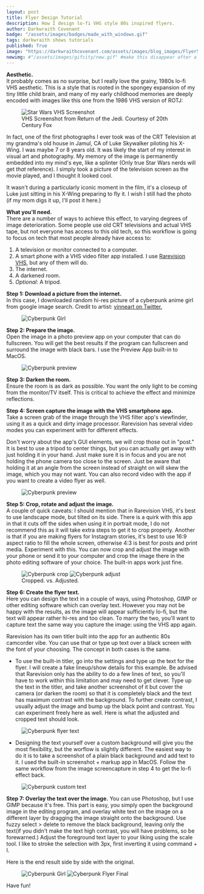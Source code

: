 ```yaml
---
layout: post
title: Flyer Design Tutorial
description: How I design lo-fi VHS style 80s inspired flyers. 
author: Darkwraith Covenant
badge: "/assets/images/badges/made_with_windows.gif"
tags: darkwraith shows tutorials
published: True
image: "https://darkwraithcovenant.com/assets/images/blog_images/Flyer5-15-23.png"
newimg: #"/assets/images/gifcity/new.gif" #make this disappear after a number of days with conditionals  
---
```

**Aesthetic.**  
It probably comes as no surprise, but I really love the grainy, 1980s lo-fi VHS aesthetic. This is a style that is rooted in the spongey expansion of my tiny little child brain, and many of my early childhood memories are deeply encoded with images like this one from the 1986 VHS version of ROTJ:
<figure class="center">
<img src="/assets/images/blog_images/SW.png" class="res" alt="Star Wars VHS Screenshot">
<figcaption class="center">VHS Screenshot from Return of the Jedi. Courtesy of 20th Century Fox</figcaption>
</figure>

In fact, one of the first photographs I ever took was of the CRT Television at my grandma's old house in Jamul, CA of Luke Skywalker piloting his X-Wing. I was maybe 7 or 8 years old. It was likely the start of my interest in visual art and photography. My memory of the image is permanently embedded into my mind's eye, like a splinter (Only true Star Wars nerds will get *that* reference). I simply took a picture of the television screen as the movie played, and I thought it looked cool.  

It wasn't during a particularly iconic moment in the film, it's a closeup of Luke just sitting in his X-Wing preparing to fly it. I wish I still had the photo (if my mom digs it up, I'll post it here.)  

<!-- excerpt-end -->

**What you'll need.**  
There are a number of ways to achieve this effect, to varying degrees of image deterioration. Some people use old CRT televisions and actual VHS tape, but not everyone has access to this old tech, so this workflow is going to focus on tech that most people already have access to:
1. A television or monitor connected to a computer.
2. A smart phone with a VHS video filter app installed. I use [Rarevision VHS](https://apps.apple.com/us/app/rarevision-vhs-retro-80s-cam/id679454835), but any of them will do. 
3. The internet.
4. A darkened room.         
5. *Optional*: A tripod.


**Step 1: Download a picture from the internet.**  
In this case, I downloaded random hi-res picture of a cyberpunk anime girl from google image search. Credit to artist: [vinneart on Twitter.](https://twitter.com/vinneart)
<figure class="center">
<img src="/assets/images/blog_images/cypnk.jpg" class="res" alt="Cyberpunk Girl">
</figure>

**Step 2: Prepare the image.**  
Open the image in a photo preview app on your computer that can do fullscreen. You will get the best results if the program can fullscreen and surround the image with black bars. I use the Preview App built-in to MacOS. 
<figure class="center">
<img src="/assets/images/blog_images/prevcy.png" class="res" alt="Cyberpunk preview">
</figure>

**Step 3: Darken the room.**    
Ensure the room is as dark as possible. You want the only light to be coming from the monitor/TV itself. This is critical to achieve the effect and minimize reflections.

**Step 4: Screen capture the image with the VHS smartphone app.**   
Take a screen grab of the image through the VHS filter app's viewfinder, using it as a quick and dirty image processor. Rarevision has several video modes you can experiment with for different effects.   

Don't worry about the app's GUI elements, we will crop those out in "post." It is best to use a tripod to center things, but you can actually get away with just holding it in your hand. Just make sure it is in focus and you are not holding the phone camera too close to the screen. Just be aware that holding it at an angle from the screen instead of straight on will skew the image, which you may not want. You can also record video with the app if you want to create a video flyer as well.  
<figure class="center">
<img src="/assets/images/blog_images/cypcap.png" class="res" alt="Cyberpunk preview">
</figure>

**Step 5: Crop, rotate and adjust the image.**  
A couple of quick caveats: I should mention that in Rarevision VHS, it's best to use landscape mode, but tilted on its side. There is a quirk with this app in that it cuts off the sides when using it in portrait mode, I do not recommend this as it will take extra steps to get it to crop properly. Another is that if you are making flyers for Instagram stories, it's best to use 16:9 aspect ratio to fill the whole screen, otherwise 4:3 is best for posts and print media. Experiment with this. 
You can now crop and adjust the image with your phone or send it to your computer and crop the image there in the photo editing software of your choice. The built-in apps work just fine. 
<figure class="center">
<img src="/assets/images/blog_images/cypcrop.png" class="res" alt="Cyberpunk crop">
<img src="/assets/images/blog_images/cypadjust.png" class="res" alt="Cyberpunk adjust">
<figcaption class="center">Cropped. vs. Adjusted.</figcaption>

</figure>

**Step 6: Create the flyer text.**  
Here you can design the text in a couple of ways, using Photoshop, GIMP or other editing software which can overlay text. However you may not be happy with the results, as the image will appear sufficiently lo-fi, but the text will appear rather hi-res and too clean. To marry the two, you'll want to capture text the same way you capture the image: using the VHS app again. 

Rarevision has its own titler built into the app for an authentic 80s camcorder vibe. You can use that or type up text over a black screen with the font of your choosing. The concept in both cases is the same.  

- To use the built-in titler, go into the settings and type up the text for the flyer. I will create a fake lineup/show details for this example. Be advised that Rarevision only has the ability to do a few lines of text, so you'll have to work within this limitation and may need to get clever. 
Type up the text in the titler, and take another screenshot of it but cover the camera (or darken the room) so that it is completely black and the text has maximum contrast with the background. To further create contrast, I usually adjust the image and bump up the black point and contrast. You can experiment freely here as well.
Here is what the adjusted and cropped text should look.  
<figure class="center">
<img src="/assets/images/blog_images/flyertxtex.png" class="res" alt="Cyberpunk flyer text">
</figure>

- Designing the text yourself over a custom background will give you the most flexibility, but the worflow is slightly different. The easiest way to do it is to take a screenshot of a plain black background and add text to it. I used the built-in screenshot + markup app in MacOS. Follow the same workflow from the image screencapture in step 4 to get the lo-fi effect back.
<figure class="center">
<img src="/assets/images/blog_images/textcustom.png" class="res" alt="Cyberpunk custom text">
</figure>  

**Step 7: Overlay the text over the image.** 
You can use Photoshop, but I use GIMP because it's free. This part is easy, you simply open the background image in the editing program, and overlay white text on the image on a different layer by dragging the image straight onto the background. Use fuzzy select > delete to remove the black background, leaving only the text(if you didn't make the text high contrast, you will have problems, so be forewarned.) Adjust the foreground text layer to your liking using the scale tool. I like to stroke the selection with 3px, first inverting it using command + I.

Here is the end result side by side with the original.
<figure class="center">
<img src="/assets/images/blog_images/cypnk.jpg" class="res" alt="Cyberpunk Girl">
<img src="/assets/images/blog_images/cybfinal.png" class="res" alt="Cyberpunk Flyer Final">
</figure>  

Have fun!
